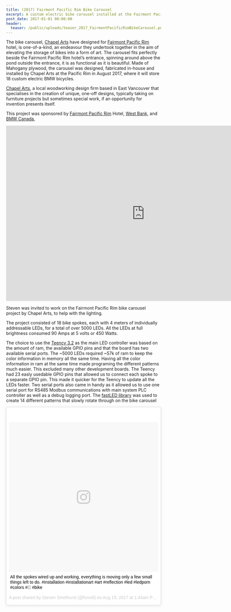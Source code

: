 ```yaml
---
title: (2017) Fairmont Pacific Rim Bike Carousel
excerpt: A custom electric bike carousel installed at the Fairmont Pacific Rim hotel downtown Vancouver.
post_date: 2017-01-01 00:00:00 
header:
  teaser: /public/uploads/teaser_2017_FairmontPacificRimBikeCarousel.png
---
```


The bike carousel, [Chapel Arts](http://www.chapelarts.com/) have designed for [Fairmont Pacific Rim](http://www.fairmont.com/pacific-rim-vancouver/) hotel, is one-of-a-kind, an endeavour they undertook together in the aim of elevating the storage of bikes into a form of art. The carousel fits perfectly beside the Fairmont Pacific Rim hotel’s entrance, spinning around above the pond outside the entrance, it is as functional as it is beautiful. Made of Mahogany plywood, the carousel was designed, fabricated in-house and installed by Chapel Arts at the Pacific Rim in August 2017, where it will store 18 custom electric BMW bicycles.

[Chapel Arts](http://www.chapelarts.com/), a local woodworking design firm based in East Vancouver that specialises in the creation of unique, one-off designs, typically taking on furniture projects but sometimes special work, if an opportunity for invention presents itself.

This project was sponsored by [Fairmont Pacific Rim](http://www.fairmont.com/pacific-rim-vancouver/) Hotel, [West Bank](http://westbankcorp.com/), and [BMW Canada](http://www.bmw-vancouver.ca/),

<iframe src="https://docs.google.com/presentation/d/e/2PACX-1vSSfAQlDwaPGL0XPGcZLLW5jpSQfVnvrHOe1xnP7N5wDRw3W1o9B5S2ofZeJcREbmiNgJ1MXSaxKEYm/embed?start=false&loop=true&delayms=7000" frameborder="0" width="900" height="569" allowfullscreen="true" mozallowfullscreen="true" webkitallowfullscreen="true"></iframe>

Steven was invited to work on the Fairmont Pacific Rim bike carousel project by Chapel Arts, to help with the lighting.

The project consisted of 18 bike spokes, each with 4 meters of individually addressable LEDs, for a total of over 5000 LEDs. All the LEDs at full brightness consumed 90 Amps at 5 volts or 450 Watts.

The choice to use the [Teency 3.2](https://www.pjrc.com/store/teensy32.html) as the main LED controller was based on the amount of ram, the available GPIO pins and that the board has two available serial ports. The ~5000 LEDs required ~57k of ram to keep the color information in memory all the same time. Having all the color information in ram at the same time made programing the different patterns much easier. This excluded many other development boards. The Teency had 23 easly usedable GPIO pins that allowed us to connect each spoke to a separate GPIO pin. This made it quicker for the Teency to update all the LEDs faster. Two serial ports also came in handy as it allowed us to use one serial port for RS485 Modbus communications with main system PLC controller as well as a debug logging port. The [fastLED library](https://github.com/FastLED/FastLED) was used to create 14 different patterns that slowly rotate through on the bike carousel 

<blockquote class="instagram-media" data-instgrm-captioned data-instgrm-version="7" style=" background:#FFF; border:0; border-radius:3px; box-shadow:0 0 1px 0 rgba(0,0,0,0.5),0 1px 10px 0 rgba(0,0,0,0.15); margin: 1px; max-width:658px; padding:0; width:99.375%; width:-webkit-calc(100% - 2px); width:calc(100% - 2px);"><div style="padding:8px;"> <div style=" background:#F8F8F8; line-height:0; margin-top:40px; padding:50.0% 0; text-align:center; width:100%;"> <div style=" background:url(data:image/png;base64,iVBORw0KGgoAAAANSUhEUgAAACwAAAAsCAMAAAApWqozAAAABGdBTUEAALGPC/xhBQAAAAFzUkdCAK7OHOkAAAAMUExURczMzPf399fX1+bm5mzY9AMAAADiSURBVDjLvZXbEsMgCES5/P8/t9FuRVCRmU73JWlzosgSIIZURCjo/ad+EQJJB4Hv8BFt+IDpQoCx1wjOSBFhh2XssxEIYn3ulI/6MNReE07UIWJEv8UEOWDS88LY97kqyTliJKKtuYBbruAyVh5wOHiXmpi5we58Ek028czwyuQdLKPG1Bkb4NnM+VeAnfHqn1k4+GPT6uGQcvu2h2OVuIf/gWUFyy8OWEpdyZSa3aVCqpVoVvzZZ2VTnn2wU8qzVjDDetO90GSy9mVLqtgYSy231MxrY6I2gGqjrTY0L8fxCxfCBbhWrsYYAAAAAElFTkSuQmCC); display:block; height:44px; margin:0 auto -44px; position:relative; top:-22px; width:44px;"></div></div> <p style=" margin:8px 0 0 0; padding:0 4px;"> <a href="https://www.instagram.com/p/BX-Bg_ehB1g/" style=" color:#000; font-family:Arial,sans-serif; font-size:14px; font-style:normal; font-weight:normal; line-height:17px; text-decoration:none; word-wrap:break-word;" target="_blank">All the spokes wired up and working, everything is moving only a few small things left to do. #installation #installationart #art #reflection #led #ledporn #colors #🎨 #bike</a></p> <p style=" color:#c9c8cd; font-family:Arial,sans-serif; font-size:14px; line-height:17px; margin-bottom:0; margin-top:8px; overflow:hidden; padding:8px 0 7px; text-align:center; text-overflow:ellipsis; white-space:nowrap;">A post shared by Steven Smethurst (@funvill) on <time style=" font-family:Arial,sans-serif; font-size:14px; line-height:17px;" datetime="2017-08-19T08:44:28+00:00">Aug 19, 2017 at 1:44am PDT</time></p></div></blockquote>
<script async defer src="//platform.instagram.com/en_US/embeds.js"></script>